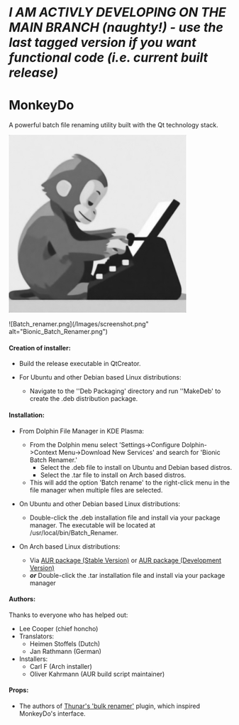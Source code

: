 # *I AM ACTIVLY DEVELOPING ON THE MAIN BRANCH (naughty!) - use the last tagged version if you want functional code (i.e. current built release)*

# MonkeyDo

A powerful batch file renaming utility built with the Qt technology stack.

![MonkeyDo.png](./Images/MonkeyDo.png)





![Batch_renamer.png](/Images/screenshot.png" alt="Bionic_Batch_Renamer.png")

#### Creation of installer:

- Build the release executable in QtCreator.

- For Ubuntu and other Debian based Linux distributions:
  
  - Navigate to the ''Deb Packaging' directory and run ''MakeDeb' to create the .deb distribution package.

#### Installation:

- From Dolphin File Manager in KDE Plasma:
  
  - From the Dolphin menu select 'Settings->Configure Dolphin->Context Menu->Download New Services' and search for 'Bionic Batch Renamer.'
    - Select the .deb file to install on Ubuntu and Debian based distros.
    - Select the .tar file to install on Arch based distros.
  - This will add the option 'Batch rename' to the right-click menu in the file manager when multiple files are selected.

- On Ubuntu and other Debian based Linux distributions:
  
  - Double-click the .deb installation file and install via your package manager. The executable will be located at /usr/local/bin/Batch_Renamer.

- On Arch based Linux distributions:
  
  - Via [AUR package (Stable Version)](https://aur.archlinux.org/packages/bionic-batch-renamer) or [AUR package (Development Version)](https://aur.archlinux.org/packages/bionic-batch-renamer-git)
  - **_or_** Double-click the .tar installation file and install via your package manager

#### Authors:

Thanks to everyone who has helped out:

- Lee Cooper (chief honcho)
- Translators:
  - Heimen Stoffels (Dutch)
  - Jan Rathmann (German)
- Installers:
  - Carl F (Arch installer)
  - Oliver Kahrmann (AUR build script maintainer)

#### Props:

- The authors of [Thunar's 'bulk renamer'](https://docs.xfce.org/xfce/thunar/bulk-renamer/start) plugin, which inspired MonkeyDo's interface.
